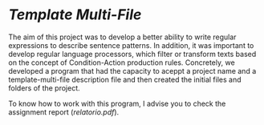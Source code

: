 # *Template Multi-File*

The aim of this project was to develop a better ability to write regular expressions to describe sentence patterns. In addition, it was important to develop regular language processors, which filter or transform texts based on the concept of Condition-Action production rules. Concretely, we developed a program that had the capacity to aceppt a project name and a template-multi-file description file and then created the initial files and folders of the project.

To know how to work with this program, I advise you to check the assignment report (*relatorio.pdf*).
